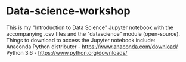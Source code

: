 # Data-science-workshop
This is my "Introduction to Data Science" Jupyter notebook with the accompanying .csv files and the "datascience" module (open-source).
Things to download to access the Jupyter notebook include: \
Anaconda Python distributer - https://www.anaconda.com/download/ \
Python 3.6 - https://www.python.org/downloads/
